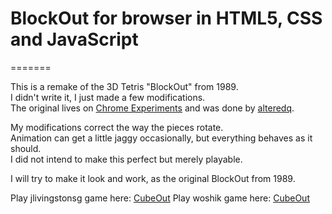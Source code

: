 # BlockOut for browser in HTML5, CSS and JavaScript 
=======

This is a remake of the 3D Tetris "BlockOut" from 1989. <br>
I didn't write it, I just made a few modifications.  
The original lives on [Chrome Experiments](http://www.chromeexperiments.com/detail/cubeout/?f=) and was done by [alteredq](https://github.com/alteredq).

My modifications correct the way the pieces rotate. <br>
Animation can get a little jaggy occasionally, but everything behaves as it should. <br>
I did not intend to make this perfect but merely playable.<br>

I will try to make it look and work, as the original BlockOut from 1989.

Play   jlivingstonsg   game here: [CubeOut](https://jlivingstonsg.github.io/BlockOut/)
Play   woshik          game here: [CubeOut](https://woshik.github.io/cube-game/)

